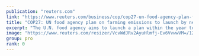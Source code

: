 ```yaml
---
publication: "reuters.com"
link: "https://www.reuters.com/business/cop/cop27-un-food-agency-plan-farming-emissions-launch-by-next-year-after-investor-2022-11-10/"
title: "COP27: UN food agency plan on farming emissions to launch by next year after investor push"
excerpt: "The U.N. food agency aims to launch a plan within the year to make the world's food system more sustainable, a senior executive told Reuters on the sidelines of the COP27 climate talks in Egypt."
image: "https://www.reuters.com/resizer/VcvWdJRv2AyuHlmfj-Ev6VvwwVM=/1200x628/smart/filters:quality(80)/cloudfront-us-east-2.images.arcpublishing.com/reuters/WARSVZRTBVLGTNT52N6W4YQIXQ.jpg"
group: pro
rank: 0
---
```

